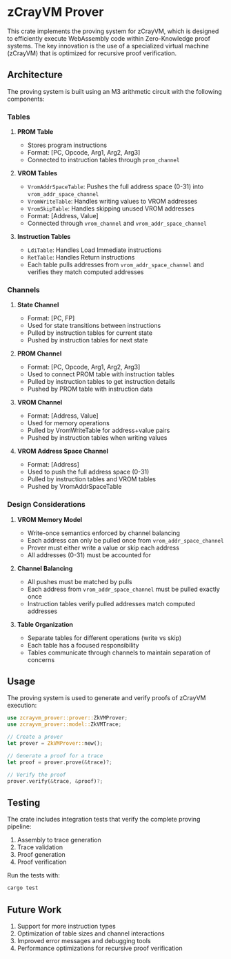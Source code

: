# zCrayVM Prover

This crate implements the proving system for zCrayVM, which is designed to efficiently execute WebAssembly code within Zero-Knowledge proof systems. The key innovation is the use of a specialized virtual machine (zCrayVM) that is optimized for recursive proof verification.

## Architecture

The proving system is built using an M3 arithmetic circuit with the following components:

### Tables

1. **PROM Table**
   - Stores program instructions
   - Format: [PC, Opcode, Arg1, Arg2, Arg3]
   - Connected to instruction tables through `prom_channel`

2. **VROM Tables**
   - `VromAddrSpaceTable`: Pushes the full address space (0-31) into `vrom_addr_space_channel`
   - `VromWriteTable`: Handles writing values to VROM addresses
   - `VromSkipTable`: Handles skipping unused VROM addresses
   - Format: [Address, Value]
   - Connected through `vrom_channel` and `vrom_addr_space_channel`

3. **Instruction Tables**
   - `LdiTable`: Handles Load Immediate instructions
   - `RetTable`: Handles Return instructions
   - Each table pulls addresses from `vrom_addr_space_channel` and verifies they match computed addresses

### Channels

1. **State Channel**
   - Format: [PC, FP]
   - Used for state transitions between instructions
   - Pulled by instruction tables for current state
   - Pushed by instruction tables for next state

2. **PROM Channel**
   - Format: [PC, Opcode, Arg1, Arg2, Arg3]
   - Used to connect PROM table with instruction tables
   - Pulled by instruction tables to get instruction details
   - Pushed by PROM table with instruction data

3. **VROM Channel**
   - Format: [Address, Value]
   - Used for memory operations
   - Pulled by VromWriteTable for address+value pairs
   - Pushed by instruction tables when writing values

4. **VROM Address Space Channel**
   - Format: [Address]
   - Used to push the full address space (0-31)
   - Pulled by instruction tables and VROM tables
   - Pushed by VromAddrSpaceTable

### Design Considerations

1. **VROM Memory Model**
   - Write-once semantics enforced by channel balancing
   - Each address can only be pulled once from `vrom_addr_space_channel`
   - Prover must either write a value or skip each address
   - All addresses (0-31) must be accounted for

2. **Channel Balancing**
   - All pushes must be matched by pulls
   - Each address from `vrom_addr_space_channel` must be pulled exactly once
   - Instruction tables verify pulled addresses match computed addresses

3. **Table Organization**
   - Separate tables for different operations (write vs skip)
   - Each table has a focused responsibility
   - Tables communicate through channels to maintain separation of concerns

## Usage

The proving system is used to generate and verify proofs of zCrayVM execution:

```rust
use zcrayvm_prover::prover::ZkVMProver;
use zcrayvm_prover::model::ZkVMTrace;

// Create a prover
let prover = ZkVMProver::new();

// Generate a proof for a trace
let proof = prover.prove(&trace)?;

// Verify the proof
prover.verify(&trace, &proof)?;
```

## Testing

The crate includes integration tests that verify the complete proving pipeline:

1. Assembly to trace generation
2. Trace validation
3. Proof generation
4. Proof verification

Run the tests with:
```bash
cargo test
```

## Future Work

1. Support for more instruction types
2. Optimization of table sizes and channel interactions
3. Improved error messages and debugging tools
4. Performance optimizations for recursive proof verification
